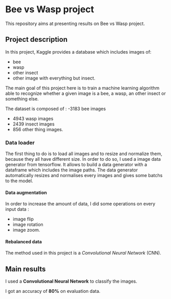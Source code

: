 # Bee vs Wasp project

This repository aims at presenting results on Bee vs Wasp project.

## Project description

In this project, Kaggle provides a database which includes images of:

- bee
- wasp
- other insect
- other image with everything but insect.

The main goal of this project here is to train a machine learning algorithm able to recognize whether a given image is a bee, a wasp, an other insect or something else.

The dataset is composed of :
-3183 bee images

- 4943 wasp images
- 2439 insect images
- 856 other thing images.

### Data loader

The first thing to do is to load all images and to resize and normalize them, because they all have different size.
In order to do so, I used a image data generator from tensorflow. It allows to build a data generator with a dataframe which includes the image paths.
The data generator automatically resizes and normalises every images and gives some batchs to the model.

#### Data augmentation

In order to increase the amount of data, I did some operations on every input data :

- image flip
- image rotation
- image zoom.

#### Rebalanced data

The method used in this project is a _Convolutional Neural Network_ (CNN).

## Main results

I used a **Convolutional Neural Network** to classify the images.

I got an accuracy of **80%** on evaluation data.
